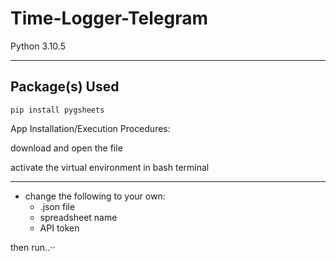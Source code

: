# Time-Logger-Telegram 
Python 3.10.5
- - - - 

## Package(s) Used ##

    pip install pygsheets
    
App Installation/Execution Procedures:

download and open the file

activate the virtual environment in bash terminal
- - - - 
* change the following to your own:
    * .json file
    * spreadsheet name
    * API token 
   
then run..⋅⋅
